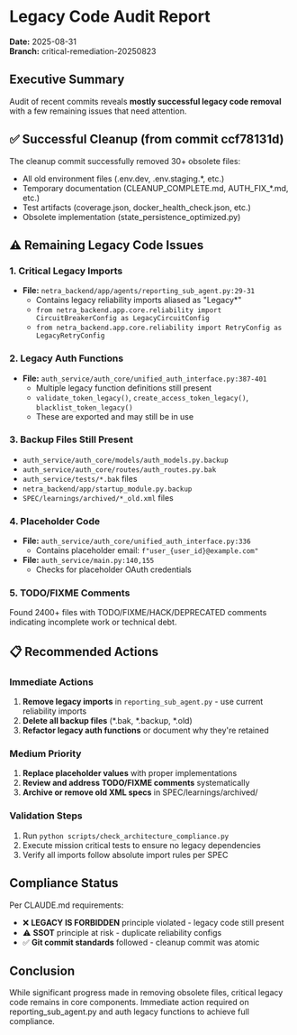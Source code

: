 # Legacy Code Audit Report

**Date:** 2025-08-31  
**Branch:** critical-remediation-20250823

## Executive Summary

Audit of recent commits reveals **mostly successful legacy code removal** with a few remaining issues that need attention.

## ✅ Successful Cleanup (from commit ccf78131d)

The cleanup commit successfully removed 30+ obsolete files:
- All old environment files (.env.dev, .env.staging.*, etc.)
- Temporary documentation (CLEANUP_COMPLETE.md, AUTH_FIX_*.md, etc.)
- Test artifacts (coverage.json, docker_health_check.json, etc.)
- Obsolete implementation (state_persistence_optimized.py)

## ⚠️ Remaining Legacy Code Issues

### 1. Critical Legacy Imports
- **File:** `netra_backend/app/agents/reporting_sub_agent.py:29-31`
  - Contains legacy reliability imports aliased as "Legacy*"
  - `from netra_backend.app.core.reliability import CircuitBreakerConfig as LegacyCircuitConfig`
  - `from netra_backend.app.core.reliability import RetryConfig as LegacyRetryConfig`

### 2. Legacy Auth Functions
- **File:** `auth_service/auth_core/unified_auth_interface.py:387-401`
  - Multiple legacy function definitions still present
  - `validate_token_legacy()`, `create_access_token_legacy()`, `blacklist_token_legacy()`
  - These are exported and may still be in use

### 3. Backup Files Still Present
- `auth_service/auth_core/models/auth_models.py.backup`
- `auth_service/auth_core/routes/auth_routes.py.bak`
- `auth_service/tests/*.bak` files
- `netra_backend/app/startup_module.py.backup`
- `SPEC/learnings/archived/*_old.xml` files

### 4. Placeholder Code
- **File:** `auth_service/auth_core/unified_auth_interface.py:336`
  - Contains placeholder email: `f"user_{user_id}@example.com"`
- **File:** `auth_service/main.py:140,155`
  - Checks for placeholder OAuth credentials

### 5. TODO/FIXME Comments
Found 2400+ files with TODO/FIXME/HACK/DEPRECATED comments indicating incomplete work or technical debt.

## 📋 Recommended Actions

### Immediate Actions
1. **Remove legacy imports** in `reporting_sub_agent.py` - use current reliability imports
2. **Delete all backup files** (*.bak, *.backup, *.old)
3. **Refactor legacy auth functions** or document why they're retained

### Medium Priority
1. **Replace placeholder values** with proper implementations
2. **Review and address TODO/FIXME comments** systematically
3. **Archive or remove old XML specs** in SPEC/learnings/archived/

### Validation Steps
1. Run `python scripts/check_architecture_compliance.py`
2. Execute mission critical tests to ensure no legacy dependencies
3. Verify all imports follow absolute import rules per SPEC

## Compliance Status

Per CLAUDE.md requirements:
- ❌ **LEGACY IS FORBIDDEN** principle violated - legacy code still present
- ⚠️ **SSOT** principle at risk - duplicate reliability configs
- ✅ **Git commit standards** followed - cleanup commit was atomic

## Conclusion

While significant progress made in removing obsolete files, critical legacy code remains in core components. Immediate action required on reporting_sub_agent.py and auth legacy functions to achieve full compliance.